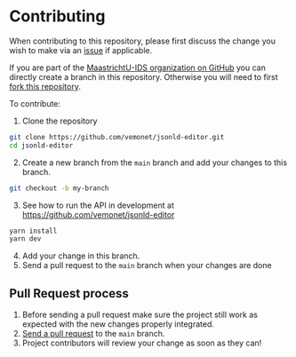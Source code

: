 # Contributing

When contributing to this repository, please first discuss the change you wish to make via an [issue](https://github.com/vemonet/jsonld-editor/issues) if applicable.

If you are part of the [MaastrichtU-IDS organization on GitHub](https://github.com/MaastrichtU-IDS) you can directly create a branch in this repository. Otherwise you will need to first [fork this repository](https://github.com/vemonet/jsonld-editor/fork).

To contribute:

1. Clone the repository

```bash
git clone https://github.com/vemonet/jsonld-editor.git
cd jsonld-editor
```

2. Create a new branch from the `main` branch and add your changes to this branch.

```bash
git checkout -b my-branch
```

3. See how to run the API in development at https://github.com/vemonet/jsonld-editor 

```bash
yarn install
yarn dev
```

4. Add your change in this branch.
5. Send a pull request to the `main` branch when your changes are done

## Pull Request process

1. Before sending a pull request make sure the project still work as expected with the new changes properly integrated.
2. [Send a pull request](https://github.com/vemonet/jsonld-editor/compare) to the `main` branch.
3. Project contributors will review your change as soon as they can!

